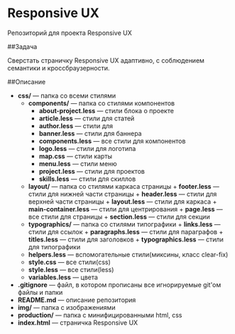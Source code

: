 # Responsive UX

Репозиторий для проекта Responsive UX

##Задача

Сверстать страничку Responsive UX адаптивно, с соблюдением семантики и кроссбраузерности.

##Описание

+ **css/** — папка со всеми стилями
  + **components/** — папка со стилями компонентов
      + **about-project.less** — стили блока о проекте
      + **article.less** — стили для статей
      + **author.less** — стили для
      + **banner.less** — стили для баннера
      + **components.less** — все стили для компонентов
      + **logo.less** — стили для логотипа
      + **map.css** — стили карты
      + **menu.less** — стили меню
      + **project.less** — стили для проектов
      + **skills.less** — стили для скиллов
  + **layout/** — папка со стилями каркаса страницы
        + **footer.less** — стили для нижней части страницы
        + **header.less** — стили для верхней части страницы
        + **layout.less** — стили для каркаса
        + **main-container.less** — стили для центрирования
        + **page.less** — все стили для страницы
        + **section.less** — стили для секции
  + **typographics/** — папка со стилями типографики
        + **links.less** — стили для ссылок
        + **paragraphs.less** — стили для параграфов
        + **titles.less** — стили для заголовков
        + **typographics.less** — стили для типографики
  + **helpers.less** — вспомогательные стили(миксины, класс clear-fix)
  + **style.css** — все стили(css)
  + **style.less** — все стили(less)
  + **variables.less** — цвета
+ **.gitignore** — файл, в котором прописаны все игнорируемые git'ом файлы и папки
+ **README.md** — описание репозитория
+ **img/** — папка с изображениями
+ **production/** — папка с минифицированными html, css
+ **index.html** — страничка Responsive UX
